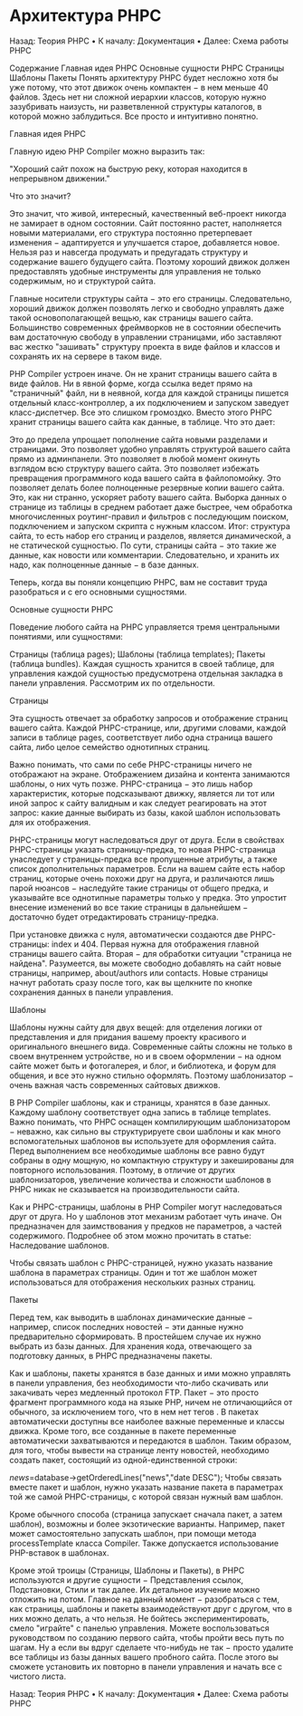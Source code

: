 # Архитектура PHPC

Назад: Теория PHPC • К началу: Документация • Далее: Схема работы PHPC

Содержание
Главная идея PHPC
Основные сущности PHPC
Страницы
Шаблоны
Пакеты
Понять архитектуру PHPC будет несложно хотя бы уже потому, что этот движок очень компактен − в нем меньше 40 файлов. Здесь нет ни сложной иерархии классов, которую нужно зазубривать наизусть, ни разветвленной структуры каталогов, в которой можно заблудиться. Все просто и интуитивно понятно.

Главная идея PHPC

Главную идею PHP Compiler можно выразить так:

"Хороший сайт похож на быструю реку, которая находится в непрерывном движении."

Что это значит?

Это значит, что живой, интересный, качественный веб-проект никогда не замирает в одном состоянии. Сайт постоянно растет, наполняется новыми материалами, его структура постоянно претерпевает изменения − адаптируется и улучшается старое, добавляется новое. Нельзя раз и навсегда продумать и предугадать структуру и содержание вашего будущего сайта. Поэтому хороший движок должен предоставлять удобные инструменты для управления не только содержимым, но и структурой сайта.

Главные носители структуры сайта − это его страницы. Следовательно, хороший движок должен позволять легко и свободно управлять даже такой основополагающей вещью, как страницы вашего сайта. Большинство современных фреймворков не в состоянии обеспечить вам достаточную свободу в управлении страницами, ибо заставляют вас жестко "зашивать" структуру проекта в виде файлов и классов и сохранять их на сервере в таком виде.

PHP Compiler устроен иначе. Он не хранит страницы вашего сайта в виде файлов. Ни в явной форме, когда ссылка ведет прямо на "страничный" файл, ни в неявной, когда для каждой страницы пишется отдельный класс-контроллер, а их подключением и запуском заведует класс-диспетчер. Все это слишком громоздко. Вместо этого PHPC хранит страницы вашего сайта как данные, в таблице. Что это дает:

Это до предела упрощает пополнение сайта новыми разделами и страницами.
Это позволяет удобно управлять структурой вашего сайта прямо из админпанели.
Это позволяет в любой момент окинуть взглядом всю структуру вашего сайта.
Это позволяет избежать превращения программного кода вашего сайта в файлопомойку.
Это позволяет делать более полноценные резервные копии вашего сайта.
Это, как ни странно, ускоряет работу вашего сайта. Выборка данных о странице из таблицы в среднем работает даже быстрее, чем обработка многочисленных роутинг-правил и фильтров с последующим поиском, подключением и запуском скрипта с нужным классом.
Итог: структура сайта, то есть набор его страниц и разделов, является динамической, а не статической сущностью. По сути, страницы сайта − это такие же данные, как новости или комментарии. Следовательно, и хранить их надо, как полноценные данные − в базе данных.

Теперь, когда вы поняли концепцию PHPC, вам не составит труда разобраться и с его основными сущностями.

Основные сущности PHPC

Поведение любого сайта на PHPC управляется тремя центральными понятиями, или сущностями:

Страницы (таблица pages);
Шаблоны (таблица templates);
Пакеты (таблица bundles).
Каждая сущность хранится в своей таблице, для управления каждой сущностью предусмотрена отдельная закладка в панели управления. Рассмотрим их по отдельности.

Страницы

Эта сущность отвечает за обработку запросов и отображение страниц вашего сайта. Каждой PHPC-странице, или, другими словами, каждой записи в таблице pages, соответствует либо одна страница вашего сайта, либо целое семейство однотипных страниц.

Важно понимать, что сами по себе PHPC-страницы ничего не отображают на экране. Отображением дизайна и контента занимаются шаблоны, о них чуть позже. PHPC-страница − это лишь набор характеристик, которые подсказывают движку, является ли тот или иной запрос к сайту валидным и как следует реагировать на этот запрос: какие данные выбирать из базы, какой шаблон использовать для их отображения.

PHPC-страницы могут наследоваться друг от друга. Если в свойствах PHPC-страницы указать страницу-предка, то новая PHPC-страница унаследует у страницы-предка все пропущенные атрибуты, а также список дополнительных параметров. Если на вашем сайте есть набор страниц, которые очень похожи друг на друга, и различаются лишь парой нюансов − наследуйте такие страницы от общего предка, и указывайте все однотипные параметры только у предка. Это упростит внесение изменений во все такие страницы в дальнейшем − достаточно будет отредактировать страницу-предка.

При установке движка с нуля, автоматически создаются две PHPC-страницы: index и 404. Первая нужна для отображения главной страницы вашего сайта. Вторая − для обработки ситуации "страница не найдена". Разумеется, вы можете свободно добавлять на сайт новые страницы, например, about/authors или contacts. Новые страницы начнут работать сразу после того, как вы щелкните по кнопке сохранения данных в панели управления.

Шаблоны

Шаблоны нужны сайту для двух вещей: для отделения логики от представления и для придания вашему проекту красивого и оригинального внешнего вида. Современные сайты сложны не только в своем внутреннем устройстве, но и в своем оформлении − на одном сайте может быть и фотогалерея, и блог, и библиотека, и форум для общения, и все это нужно стильно оформлять. Поэтому шаблонизатор − очень важная часть современных сайтовых движков.

В PHP Compiler шаблоны, как и страницы, хранятся в базе данных. Каждому шаблону соответствует одна запись в таблице templates. Важно понимать, что PHPC оснащен компилирующим шаблонизатором − неважно, как сильно вы структурируете свои шаблоны и как много вспомогательных шаблонов вы используете для оформления сайта. Перед выполнением все необходимые шаблоны все равно будут собраны в одну мощную, но компактную структуру и закешированы для повторного использования. Поэтому, в отличие от других шаблонизаторов, увеличение количества и сложности шаблонов в PHPC никак не сказывается на производительности сайта.

Как и PHPC-страницы, шаблоны в PHP Compiler могут наследоваться друг от друга. Но у шаблонов этот механизм работает чуть иначе. Он предназначен для заимствования у предков не параметров, а частей содержимого. Подробнее об этом можно прочитать в статье: Наследование шаблонов.

Чтобы связать шаблон с PHPC-страницей, нужно указать название шаблона в параметрах страницы. Один и тот же шаблон может использоваться для отображения нескольких разных страниц.

Пакеты

Перед тем, как выводить в шаблонах динамические данные − например, список последних новостей − эти данные нужно предварительно сформировать. В простейшем случае их нужно выбрать из базы данных. Для хранения кода, отвечающего за подготовку данных, в PHPC предназначены пакеты.

Как и шаблоны, пакеты хранятся в базе данных и ими можно управлять в панели управления, без необходимости что-либо скачивать или закачивать через медленный протокол FTP. Пакет − это просто фрагмент программного кода на языке PHP, ничем не отличающийся от обычного, за исключением того, что в нем нет тегов <?php ... ?>. В пакетах автоматически доступны все наиболее важные переменные и классы движка. Кроме того, все созданные в пакете переменные автоматически захватываются и передаются в шаблон. Таким образом, для того, чтобы вывести на странице ленту новостей, необходимо создать пакет, состоящий из одной-единственной строки:

$news=$database->getOrderedLines("news","date DESC");
Чтобы связать вместе пакет и шаблон, нужно указать название пакета в параметрах той же самой PHPC-страницы, с которой связан нужный вам шаблон.

Кроме обычного способа (страница запускает сначала пакет, а затем шаблон), возможны и более экзотические варианты. Например, пакет может самостоятельно запускать шаблон, при помощи метода processTemplate класса Compiler. Также допускается использование PHP-вставок в шаблонах.

Кроме этой троицы (Страницы, Шаблоны и Пакеты), в PHPC используются и другие сущности − Представления ссылок, Подстановки, Стили и так далее. Их детальное изучение можно отложить на потом. Главное на данный момент − разобраться с тем, как страницы, шаблоны и пакеты взаимодействуют друг с другом, что в них можно делать, а что нельзя. Не бойтесь экспериментировать, смело "играйте" с панелью управления. Можете воспользоваться руководством по созданию первого сайта, чтобы пройти весь путь по шагам. Ну а если вы вдруг сделаете что-нибудь не так − просто удалите все таблицы из базы данных вашего пробного сайта. После этого вы сможете установить их повторно в панели управления и начать все с чистого листа.

Назад: Теория PHPC • К началу: Документация • Далее: Схема работы PHPC